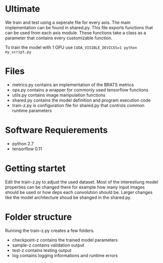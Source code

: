 # Ultimate

We train and test using a seperate file for every axis. The main implementation can be found in shared.py. This file exports functions that can be used from each axis module. These functions take a class as a parameter that contains every customizable function.

To train the model with 1 GPU use `CUDA_VISIBLE_DEVICES=1 python my_script.py`

# Files

  - metrics.py contains an implementation of the BRATS metrics
  - ops.py contains a wrapper for commonly used tensorflow functions
  - utils.py contains image manipulation functions
  - shared.py contains the model definition and program execution code
  - train-z.py is configuration file for shared.py that controls common runtime parameters

# Software Requierements

  - python 2.7
  - tensorflow 0.11

# Getting startet

Edit the train-z.py to adjust the used dataset. Most of the interestiung model properties can be changed there for example how many input images should be used or how deps each convolution should be. Larger changes like the model architecture shoud be shanged in the shared.py.

# Folder structure

Running the train-z.py creates a few folders.

- checkpoint-z contains the trained model parameters
- sample-z contains validation output
- test-z contains testing output
- log contains logging informations and runtime errors